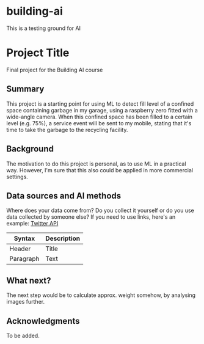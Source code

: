 # building-ai
This is a testing ground for AI


# Project Title

Final project for the Building AI course

## Summary

This project is a starting point for using ML to detect fill level of a confined space containing garbage in my garage, using a raspberry zero fitted with a wide-angle camera. When this confined space has been filled to a certain level (e.g. 75%), a service event will be sent to my mobile, stating that it's time to take the garbage to the recycling facility.


## Background

The motivation to do this project is personal, as to use ML in a practical way. However, I'm sure that this also could be applied in more commercial settings.



## Data sources and AI methods
Where does your data come from? Do you collect it yourself or do you use data collected by someone else?
If you need to use links, here's an example:
[Twitter API](https://developer.twitter.com/en/docs)

| Syntax      | Description |
| ----------- | ----------- |
| Header      | Title       |
| Paragraph   | Text        |


## What next?

The next step would be to calculate approx. weight somehow, by analysing images further.


## Acknowledgments

To be added.
